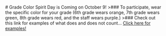 <br/>
# Grade Color Spirit Day is Coming on October 9!
>### To participate, wear the specific color for your grade (6th grade wears orange, 7th grade wears green, 8th grade wears red, and the staff wears purple.)
>###  Check out this link for examples of what does and does not count...
<a href="https://docs.google.com/document/d/1oTz5GuSHZciU_LPJ5KR8WAAHJqpTZo1z0aqiTavFtYk/edit?ts=57ddb679
">Click here for examples!</a>  
